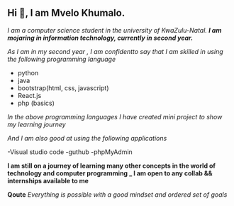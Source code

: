 ## Hi 👋, I am Mvelo Khumalo.

*I am a computer science student in the university of KwaZulu-Natal. **I am mojaring in information technology, currently in second year.***

*As I am in my second year , I am confidentto say that I am skilled in using the following programming language* 
- python
- java
- bootstrap(html, css, javascript)
- React.js
- php (basics)


*In the above programming languages I have created mini project to show my learning journey*

*And I am also good at using the following applications*

-Visual studio code
-guthub
-phpMyAdmin


**I am still on a journey of learning many other concepts in the world of technology and computer programming _ I am open to any collab && internships available to me**


**Qoute** 
*Everything is possible with a good mindset and ordered set of goals*
